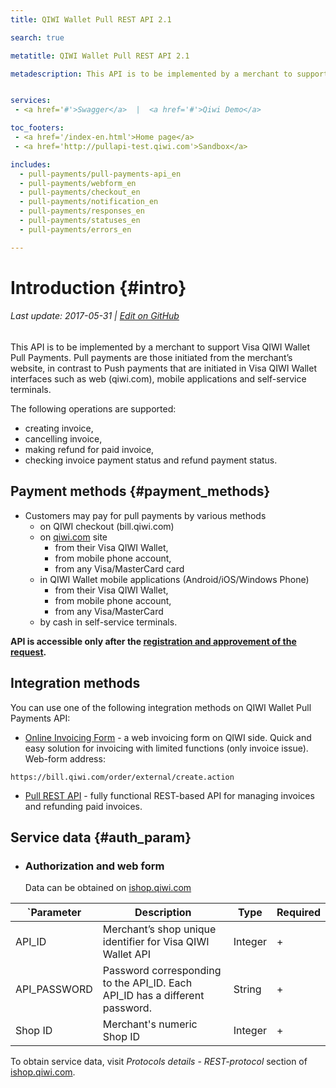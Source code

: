 ```yaml
---
title: QIWI Wallet Pull REST API 2.1

search: true

metatitle: QIWI Wallet Pull REST API 2.1

metadescription: This API is to be implemented by a merchant to support Visa QIWI Wallet Pull Payments. Pull payments are those initiated from the merchant’s website, in contrast to Push payments that are initiated in Visa QIWI Wallet interfaces such as web (qiwi.com), mobile applications and self-service terminals.


services:
 - <a href='#'>Swagger</a>  |  <a href='#'>Qiwi Demo</a>

toc_footers:
 - <a href='/index-en.html'>Home page</a>
 - <a href='http://pullapi-test.qiwi.com'>Sandbox</a>

includes:
  - pull-payments/pull-payments-api_en
  - pull-payments/webform_en
  - pull-payments/checkout_en
  - pull-payments/notification_en
  - pull-payments/responses_en
  - pull-payments/statuses_en
  - pull-payments/errors_en

---
```


# Introduction {#intro}

###### Last update: 2017-05-31 | [Edit on GitHub](https://github.com/QIWI-API/pull-payments-docs/blob/master/pull-payments_en.html.md)

This API is to be implemented by a merchant to support Visa QIWI Wallet Pull Payments. Pull payments are those initiated from the merchant’s website, in contrast to Push payments that are initiated in Visa QIWI Wallet interfaces such as web (qiwi.com), mobile applications and self-service terminals.

The following operations are supported: 

* creating invoice, 
* cancelling invoice, 
* making refund for paid invoice, 
* checking invoice payment status and refund payment status.

## Payment methods {#payment_methods}

* Customers may pay for pull payments by various methods
  * on QIWI checkout (bill.qiwi.com)
  * on [qiwi.com](#https://qiwi.com) site
    * from their Visa QIWI Wallet, 
    * from mobile phone account, 
    * from any Visa/MasterCard card
  * in QIWI Wallet mobile applications (Android/iOS/Windows Phone)
    * from their Visa QIWI Wallet, 
    * from mobile phone account, 
    * from any Visa/MasterCard
  * by cash in self-service terminals. 

**API is accessible only after the [registration and approvement of the request](https://ishop.qiwi.com).**

## Integration methods

You can use one of the following integration methods on QIWI Wallet Pull Payments API:

* [Online Invoicing Form](#webform_en) - a web invoicing form on QIWI side. Quick and easy solution for invoicing with limited functions (only invoice issue). Web-form address: 

`https://bill.qiwi.com/order/external/create.action`

* [Pull REST API](#pull_rest_api) - fully functional REST-based API for managing invoices and refunding paid invoices.

## Service data {#auth_param}

<ul class="nestedList params">
    <li><h3>Authorization and web form</h3><span>Data can be obtained on <a href="https://ishop.qiwi.com">ishop.qiwi.com</a></span>
    </li>
</ul>

`Parameter|Description|Type|Required
 ---------|--------|---|------
 API_ID | Merchant’s shop unique identifier for Visa QIWI Wallet API | Integer| +
 API_PASSWORD | Password corresponding to the API_ID. Each API_ID has a different password.| String | +
 Shop ID | Merchant's numeric Shop ID | Integer | +



<aside class="notice">
To obtain service data, visit <i>Protocols details</i> - <i>REST-protocol</i> section of <a href='http://ishop.qiwi.com'>ishop.qiwi.com</a>.
</aside>


